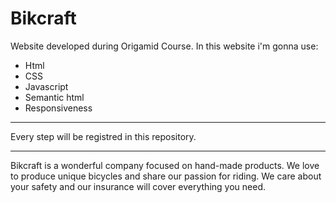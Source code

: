 # Bikcraft

Website developed during Origamid Course. In this website i'm gonna use:

- Html
- CSS
- Javascript
- Semantic html
- Responsiveness

---

Every step will be registred in this repository.

---

Bikcraft is a wonderful company focused on hand-made products. We love to produce unique bicycles and share our passion for riding. We care about your safety and our insurance will cover everything you need.

